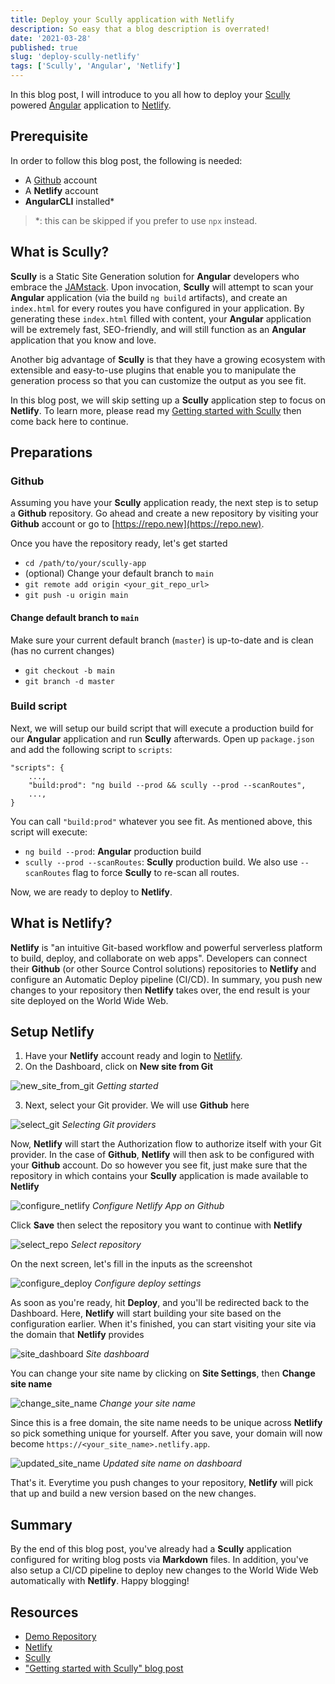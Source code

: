 ```yaml
---
title: Deploy your Scully application with Netlify
description: So easy that a blog description is overrated!
date: '2021-03-28'
published: true
slug: 'deploy-scully-netlify'
tags: ['Scully', 'Angular', 'Netlify']
---
```


In this blog post, I will introduce to you all how to deploy your [Scully](https://scully.io) powered [Angular](https://angular.io) application to [Netlify](https://netlify.com).

## Prerequisite

In order to follow this blog post, the following is needed:

- A [Github](https://github.com) account
- A **Netlify** account
- **AngularCLI** installed*

> *: this can be skipped if you prefer to use `npx` instead.

## What is Scully?

**Scully** is a Static Site Generation solution for **Angular** developers who embrace the [JAMstack](https://jamstack.org/). Upon invocation, **Scully** will attempt to scan your **Angular** application (via the build `ng build` artifacts), and create an `index.html` for every routes you have configured in your application. By generating these `index.html` filled with content, your **Angular** application will be extremely fast, SEO-friendly, and will still function as an **Angular** application that you know and love.

Another big advantage of **Scully** is that they have a growing ecosystem with extensible and easy-to-use plugins that enable you to manipulate the generation process so that you can customize the output as you see fit.

In this blog post, we will skip setting up a **Scully** application step to focus on **Netlify**. To learn more, please read my [Getting started with Scully](https://nartc.me/blog/getting-started-scully) then come back here to continue.

## Preparations

### Github
Assuming you have your **Scully** application ready, the next step is to setup a **Github** repository. Go ahead and create a new repository by visiting your **Github** account or go to [https://repo.new](https://repo.new).

Once you have the repository ready, let's get started

- `cd /path/to/your/scully-app`
- (optional) Change your default branch to `main`
- `git remote add origin <your_git_repo_url>`
- `git push -u origin main`

#### Change default branch to `main`

Make sure your current default branch (`master`) is up-to-date and is clean (has no current changes)

- `git checkout -b main`
- `git branch -d master`

### Build script

Next, we will setup our build script that will execute a production build for our **Angular** application and run **Scully** afterwards. Open up `package.json` and add the following script to `scripts`:

```
"scripts": {
    ...,
    "build:prod": "ng build --prod && scully --prod --scanRoutes",
    ...,
}
```

You can call `"build:prod"` whatever you see fit. As mentioned above, this script will execute:
- `ng build --prod`: **Angular** production build
- `scully --prod --scanRoutes`: **Scully** production build. We also use `--scanRoutes` flag to force **Scully** to re-scan all routes.

Now, we are ready to deploy to **Netlify**.

## What is Netlify?

**Netlify** is "an intuitive Git-based workflow and powerful serverless platform to build, deploy, and collaborate on web apps". Developers can connect their **Github** (or other Source Control solutions) repositories to **Netlify** and configure an Automatic Deploy pipeline (CI/CD). In summary, you push new changes to your repository then **Netlify** takes over, the end result is your site deployed on the World Wide Web.

## Setup Netlify

1. Have your **Netlify** account ready and login to [Netlify](https://netlify.com).
2. On the Dashboard, click on **New site from Git**

![new_site_from_git](/assets/static/images/scully-netlify/new-site-from-git.png)
_Getting started_

3. Next, select your Git provider. We will use **Github** here

![select_git](/assets/static/images/scully-netlify/select-git.png)
_Selecting Git providers_

Now, **Netlify** will start the Authorization flow to authorize itself with your Git provider. In the case of **Github**, **Netlify** will then ask to be configured with your **Github** account. Do so however you see fit, just make sure that the repository in which contains your **Scully** application is made available to **Netlify**

![configure_netlify](/assets/static/images/scully-netlify/configure-netlify-access.png)
_Configure Netlify App on Github_

Click **Save** then select the repository you want to continue with **Netlify**

![select_repo](/assets/static/images/scully-netlify/select-repo.png)
_Select repository_

On the next screen, let's fill in the inputs as the screenshot

![configure_deploy](/assets/static/images/scully-netlify/configure-deploy.png)
_Configure deploy settings_

As soon as you're ready, hit **Deploy**, and you'll be redirected back to the Dashboard. Here, **Netlify** will start building your site based on the configuration earlier. When it's finished, you can start visiting your site via the domain that **Netlify** provides

![site_dashboard](/assets/static/images/scully-netlify/site-dashboard.png)
_Site dashboard_

You can change your site name by clicking on **Site Settings**, then **Change site name**

![change_site_name](/assets/static/images/scully-netlify/change-site-name.png)
_Change your site name_

Since this is a free domain, the site name needs to be unique across **Netlify** so pick something unique for yourself. After you save, your domain will now become `https://<your_site_name>.netlify.app`.

![updated_site_name](/assets/static/images/scully-netlify/updated-site-name.png)
_Updated site name on dashboard_

That's it. Everytime you push changes to your repository, **Netlify** will pick that up and build a new version based on the new changes.

## Summary

By the end of this blog post, you've already had a **Scully** application configured for writing blog posts via **Markdown** files. In addition, you've also setup a CI/CD pipeline to deploy new changes to the World Wide Web automatically with **Netlify**. Happy blogging!

## Resources

- [Demo Repository](https://github.com/nartc/scully-netlify-demo)
- [Netlify](https://netlify.com)
- [Scully](https://scully.io)
- ["Getting started with Scully" blog post](https://nartc.me/blog/getting-started-scully)
